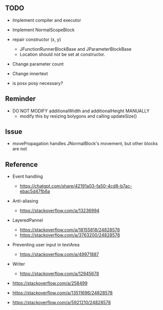 ## TODO

- Implement compiler and executor
- Implement NormalScopeBlock

- repair constructor (x, y)
  - JFunctionRunnerBlockBase and JParameterBlockBase
  - Location should not be set at constructor.

- Change parameter count
- Change innertext
- is posx posy necessary?

## Reminder
- DO NOT MODIFY additionalWidth and additionalHeight MANUALLY
  - modify this by resizing bolygons and calling updateSize()


## Issue

- movePropagation handles JNormalBlock's movement, but other blocks are not

## Reference

- Event handling
  - https://chatgpt.com/share/42191a03-fa50-4cd8-b7ac-ebac5d47fb6a
- Anti-aliasing
  - https://stackoverflow.com/a/13236994
- LayeredPannel
  - https://stackoverflow.com/a/18155818/24828578
  - https://stackoverflow.com/a/3763200/24828578
- Preventing user input in textArea
  - https://stackoverflow.com/a/49971887  
- Writer
  - https://stackoverflow.com/a/12945678

- https://stackoverflow.com/a/258499
- https://stackoverflow.com/a/13511696/24828578
- https://stackoverflow.com/a/5921210/24828578
